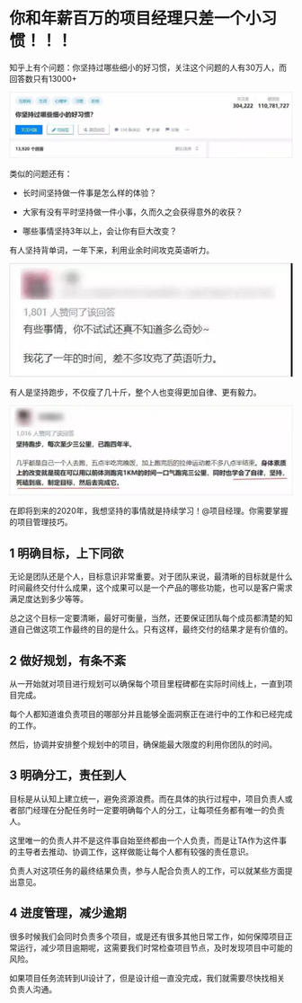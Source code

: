 # 你和年薪百万的项目经理只差一个小习惯！！！
知乎上有个问题：你坚持过哪些细小的好习惯，关注这个问题的人有30万人，而回答数只有13000+

![](/img/20190925183500.jpg)

类似的问题还有：


- 长时间坚持做一件事是怎么样的体验？

- 大家有没有平时坚持做一件小事，久而久之会获得意外的收获？

- 哪些事情坚持3年以上，会让你有巨大改变？

有人坚持背单词，一年下来，利用业余时间攻克英语听力。

![](/img/20190925183536.jpg)

有人是坚持跑步，不仅瘦了几十斤，整个人也变得更加自律、更有毅力。

![](/img/20190925183622.jpg)

在即将到来的2020年，我想坚持的事情就是持续学习！@项目经理。你需要掌握的项目管理技巧。

## 1 明确目标，上下同欲

无论是团队还是个人，目标意识非常重要。对于团队来说，最清晰的目标就是什么时间最终交付什么成果，这个成果可以是一个产品的哪些功能，也可以是客户需求满足度达到多少等等。

总之这个目标一定要清晰，最好可衡量，当然，还要保证团队每个成员都清楚的知道自己做这项工作最终的目的是什么。只有这样，最终交付的结果才是有价值的。


## 2 做好规划，有条不紊
从一开始就对项目进行规划可以确保每个项目里程碑都在实际时间线上，一直到项目完成。

每个人都知道谁负责项目的哪部分并且能够全面洞察正在进行中的工作和已经完成的工作。

然后，协调并安排整个规划中的项目，确保能最大限度的利用你团队的时间。


## 3 明确分工，责任到人

目标是从认知上建立统一，避免资源浪费。而在具体的执行过程中，项目负责人或者部门经理在分配任务时一定要明确每个人的分工，让每项任务都有唯一的负责人。

这里唯一的负责人并不是这件事自始至终都由一个人负责，而是让TA作为这件事的主导者去推动、协调工作，这样做能让每个人都有较强的责任意识。

负责人对这项任务的最终结果负责，参与人配合负责人的工作，可以就某些方面提出意见。


## 4 进度管理，减少逾期

很多时候我们会同时负责多个项目，或是还有很多其他日常工作，如何保障项目正常运行，减少项目逾期呢，这需要我们时常检查项目节点，及时发现项目中可能的风险。

如果项目任务流转到UI设计了，但是设计组一直没完成，我们就需要尽快找相关负责人沟通。